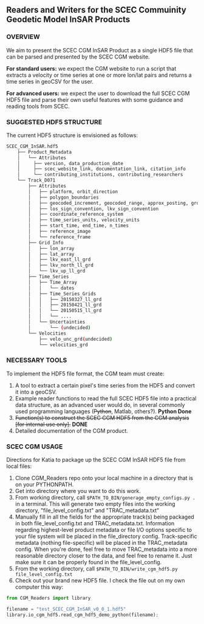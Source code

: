 ## Readers and Writers for the SCEC Commuinity Geodetic Model InSAR Products

### OVERVIEW
We aim to present the SCEC CGM InSAR Product as a single HDF5 file that can be parsed and presented by the SCEC CGM website. 

**For standard users:** we expect the CGM website to run a script that extracts a velocity or time series at one or more lon/lat pairs and returns a time series in geoCSV for the user.   

**For advanced users:** we expect the user to download the full SCEC CGM HDF5 file and parse their own useful features with some guidance and reading tools from SCEC. 


### SUGGESTED HDF5 STRUCTURE 

The current HDF5 structure is envisioned as follows: 
```bash
SCEC_CGM_InSAR.hdf5
    ├── Product_Metadata
    │   └── Attributes
    │     ├── version, data_production_date
    │     ├── scec_website_link, documentation_link, citation_info 
    │     └── contributing_institutions, contributing_researchers 
    └── Track_D071
        ├── Attributes
        │   ├── platform, orbit_direction
        │   ├── polygon_boundaries
        │   ├── geocoded_increment, geocoded_range, approx_posting, grdsample_flags
        │   ├── los_sign_convention, lkv_sign_convention
        │   ├── coordinate_reference_system
        │   ├── time_series_units, velocity_units
        │   ├── start_time, end_time, n_times
        │   ├── reference_image
        │   └── reference_frame
        ├── Grid_Info
        │   ├── lon_array
        │   ├── lat_array
        │   ├── lkv_east_ll_grd
        │   ├── lkv_north_ll_grd
        │   └── lkv_up_ll_grd   
        ├── Time_Series
        │   ├── Time_Array
        │   │   └── dates
        │   ├── Time_Series_Grids
        │   │   ├── 20150327_ll_grd
        │   │   ├── 20150421_ll_grd
        │   │   └── 20150515_ll_grd
        │   │   └── ....
        │   └── Uncertainties
        │       └── (undecided)
        └── Velocities
            ├── velo_unc_grd(undecided)
            └── velocities_grd
```

### NECESSARY TOOLS
To implement the HDF5 file format, the CGM team must create:
1. A tool to extract a certain pixel's time series from the HDF5 and convert it into a geoCSV. 
2. Example reader functions to read the full SCEC HDF5 file into a practical data structure, as an advanced user would do, in several commonly used programming languages (~~Python~~, Matlab, others?). **Python Done**
3. ~~Function(s) to construct the SCEC CGM HDF5 from the CGM analysis [for internal use only].~~ **DONE**  
4. Detailed documentation of the CGM product.


### SCEC CGM USAGE
Directions for Katia to package up the SCEC CGM InSAR HDF5 file from local files: 

1. Clone CGM_Readers repo onto your local machine in a directory that is on your PYTHONPATH.
2. Get into directory where you want to do this work.  
3. From working directory, call ```$PATH_TO_BIN/generage_empty_configs.py .``` in a terminal.  This will generate two empty files into the working directory, "file_level_config.txt" and "TRAC_metadata.txt"
4. Manually fill in all the fields for the appropriate track(s) being packaged in both file_level_config.txt and TRAC_metadata.txt. Information regarding highest-level product metadata or file I/O options specific to your file system will be placed in the file_directory config. Track-specific metadata (nothing file-specific) will be placed in the TRAC_metadata config. When you're done, feel free to move TRAC_metadata into a more reasonable directory closer to the data, and feel free to rename it. Just make sure it can be properly found in the file_level_config.
5. From the working directory, call ```$PATH_TO_BIN/write_cgm_hdf5.py file_level_config.txt```
6. Check out your brand new HDF5 file.  I check the file out on my own computer this way: 
```python
from CGM_Readers import library

filename = "test_SCEC_CGM_InSAR_v0_0_1.hdf5"
library.io_cgm_hdf5.read_cgm_hdf5_demo_python(filename);
```

